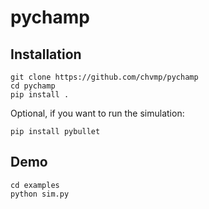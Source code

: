 # pychamp

## Installation
    git clone https://github.com/chvmp/pychamp
    cd pychamp
    pip install .

Optional, if you want to run the simulation:

    pip install pybullet

## Demo
    cd examples
    python sim.py